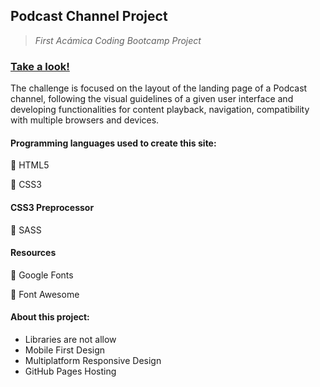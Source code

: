 ## Podcast Channel Project

> *First Acámica Coding Bootcamp Project*  

### [Take a look!](https://asj-code.github.io/Podcast-Channel/)

The challenge is focused on the layout of the landing page of a Podcast channel, 
following the visual guidelines of a given user interface and developing functionalities for content playback, 
navigation, compatibility with multiple browsers and devices.

#### Programming languages used to create this site:
:small_orange_diamond:  HTML5

:small_orange_diamond:  CSS3

#### CSS3 Preprocessor
:small_orange_diamond:  SASS

#### Resources
:small_orange_diamond:  Google Fonts

:small_orange_diamond:  Font Awesome

#### About this project:
- Libraries are not allow
- Mobile First Design 
- Multiplatform Responsive Design 
- GitHub Pages Hosting
